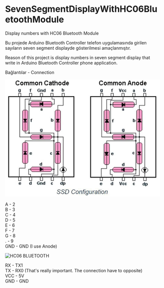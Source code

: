 # SevenSegmentDisplayWithHC06BluetoothModule
Display numbers with HC06 Bluetooth Module

Bu projede Arduino Bluetooth Controller telefon uygulamasında girilen sayıların seven segment displayde gösterilmesi amaçlanmıştır.  

Reason of this project is display numbers in seven segment display that write in Arduino Bluetooth Controller phone application.

Bağlantılar - Connection

![Seven Segment Display](https://github.com/MuhammedYusufOngel/SevenSegmentDisplayWithHC06BluetoothModule/blob/main/SevenSegmentDisplayWithHC06BluetoothModule/c367faff-2f5d-499b-8b49-c8aacf047184.jpeg)

A - 2  
B - 3  
C - 4  
D - 5  
E - 6  
F - 7  
G - 8  
. - 9  
GND - GND (I use Anode)

![HC06 BLUETOOTH](https://classes.engineering.wustl.edu/ese205/core/images/thumb/1/14/Bluetooth-module-fmk.png/270px-Bluetooth-module-fmk.png)

RX - TX1  
TX - RX0 (That's really important. The connection have to opposite)  
VCC - 5V  
GND - GND  
